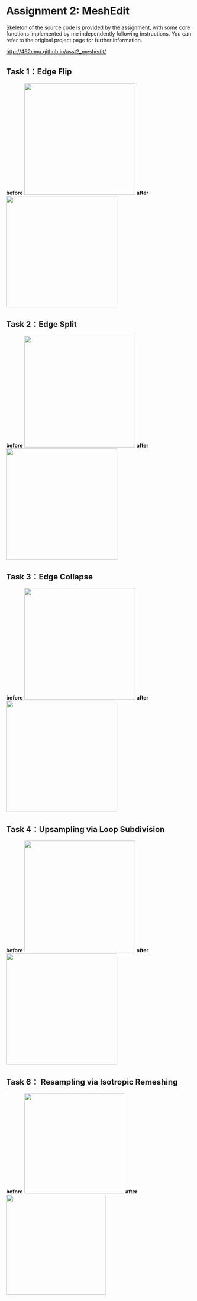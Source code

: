 # Assignment 2: MeshEdit

Skeleton of the source code is provided by the assignment, with some core functions implemented by me independently following instructions. You can refer to the original project page for further information.

http://462cmu.github.io/asst2_meshedit/

## Task 1：Edge Flip

**before**
<img src="http://imglf5.nosdn.127.net/img/L3pWV1luYk9ob2RzMHpOVGJxVzhKaHlMRVhDWEJkc1BXRXA5WldhUlN2WmEvSEljS2I3dHRnPT0.jpg?imageView&thumbnail=1680x0&quality=96&stripmeta=0&type=jpg" height="300"> **after**
<img src="http://imglf6.nosdn.127.net/img/L3pWV1luYk9ob2RzMHpOVGJxVzhKbCsrUWNGODh3SXFNUjI4UDlRMDJVWXBma1pBcnNDMjdRPT0.jpg?imageView&thumbnail=1680x0&quality=96&stripmeta=0&type=jpg" height="300">

## Task 2：Edge Split

**before**
<img src="http://imglf5.nosdn.127.net/img/L3pWV1luYk9ob2RzMHpOVGJxVzhKZ3RrUEpDR0VJVWtvMDJleVh4eFRCUEtaZVlzZU9pejdRPT0.jpg?imageView&thumbnail=1680x0&quality=96&stripmeta=0&type=jpg" height="300"> **after**
<img src="http://imglf3.nosdn.127.net/img/L3pWV1luYk9ob2RzMHpOVGJxVzhKdk5hblBIcS9mTEE1NWJVc0xud2NleU9DR0pVTmhNakl3PT0.jpg?imageView&thumbnail=1680x0&quality=96&stripmeta=0&type=jpg" height="300">

## Task 3：Edge Collapse

**before**
<img src="http://imglf4.nosdn.127.net/img/L3pWV1luYk9ob2RzMHpOVGJxVzhKZ002b29rOGQvZzVDR1VUbTNSTFFpa0xlYnpqY3p0MkJnPT0.jpg?imageView&thumbnail=1680x0&quality=96&stripmeta=0&type=jpg" height="300"> **after**
<img src="http://imglf5.nosdn.127.net/img/L3pWV1luYk9ob2RzMHpOVGJxVzhKcktWUkVwQ3lRT1Q1U1BWVVVLeVRHYldrazFyakg1WldBPT0.jpg?imageView&thumbnail=1680x0&quality=96&stripmeta=0&type=jpg" height="300">

## Task 4：Upsampling via Loop Subdivision

**before**
<img src="http://imglf6.nosdn.127.net/img/L3pWV1luYk9ob2RzMHpOVGJxVzhKaEVMOURDL2dJMGpXNHZkT1o4d0o5RkJLK0t2c0wwNW13PT0.jpg?imageView&thumbnail=1680x0&quality=96&stripmeta=0&type=jpg" height="300"> **after**
<img src="http://imglf6.nosdn.127.net/img/L3pWV1luYk9ob2RzMHpOVGJxVzhKczM3U0lBUTU5ZDYxQWcwSm9ZdmNsZ3E4OWlmVS8zUVl3PT0.jpg?imageView&thumbnail=1680x0&quality=96&stripmeta=0&type=jpg" height="300">

## Task 6： Resampling via Isotropic Remeshing

**before**
<img src="http://imglf6.nosdn.127.net/img/L3pWV1luYk9ob2RzMHpOVGJxVzhKb29zZmxsaG9NTmlRekp3czhaMURlVlNSbEY1SkpjaHVBPT0.jpg?imageView&thumbnail=1680x0&quality=96&stripmeta=0&type=jpg" height="270"> **after**
<img src="http://imglf3.nosdn.127.net/img/L3pWV1luYk9ob2RzMHpOVGJxVzhKcWtLNDQ4TUxwaFk3YTBpYUdnYU5KdXJaU1VDNmJTbjlBPT0.jpg?imageView&thumbnail=1680x0&quality=96&stripmeta=0&type=jpg" height="270">

